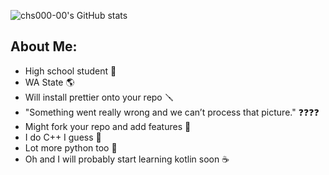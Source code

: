 ![chs000-00's GitHub stats](https://github-readme-stats.vercel.app/api?username=chs000-00&show_icons=true&hide_border=true&theme=algolia)  
<!--
[![Top Langs](https://github-readme-stats.vercel.app/api/top-langs/?username=chs000-00&layout=donut&hide_border=true&theme=algolia)](https://github.com/anuraghazra/github-readme-stats)
-->
## About Me:
- High school student 🏫
- WA State 🌎
- Will install prettier onto your repo 🪛
- "Something went really wrong and we can’t process that picture." ❓❓❓❓
- Might fork your repo and add features 🍴
- I do C++ I guess 🔲
- Lot more python too 🐍
- Oh and I will probably start learning kotlin soon ☕
